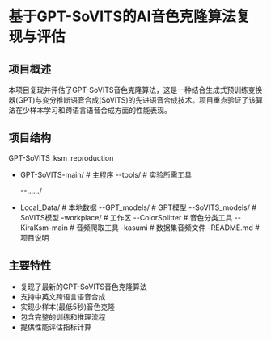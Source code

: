 # 基于GPT-SoVITS的AI音色克隆算法复现与评估

## 项目概述

本项目复现并评估了GPT-SoVITS音色克隆算法，这是一种结合生成式预训练变换器(GPT)与变分推断语音合成(SoVITS)的先进语音合成技术。项目重点验证了该算法在少样本学习和跨语言语音合成方面的性能表现。

## 项目结构

GPT-SoVITS_ksm_reproduction

- GPT-SoVITS-main/        # 主程序
    --tools/            # 实验所需工具
    
    --....../          			
- Local_Data/             # 本地数据
    --GPT_models/       # GPT模型
    --SoVITS_models/    # SoVITS模型
-workplace/            # 工作区
    --ColorSplitter  		# 音色分类工具
    --KiraKsm-main      # 音频爬取工具
-kasumi                # 数据集音频文件
-README.md             # 项目说明

## 主要特性

- 复现了最新的GPT-SoVITS音色克隆算法
- 支持中英文跨语言语音合成
- 实现少样本(最低5秒)音色克隆
- 包含完整的训练和推理流程
- 提供性能评估指标计算
